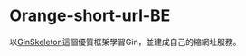 # Orange-short-url-BE
以[GinSkeleton](https://github.com/qifengzhang007/GinSkeleton)這個優質框架學習Gin，並建成自己的縮網址服務。

